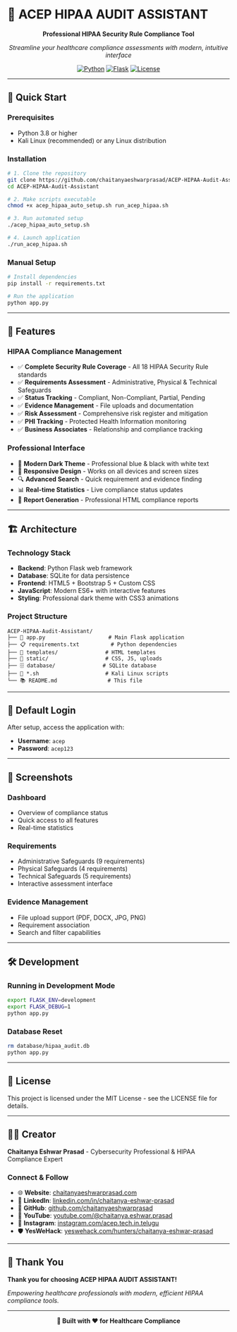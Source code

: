 # 🏥 ACEP HIPAA AUDIT ASSISTANT

<div align="center">

**Professional HIPAA Security Rule Compliance Tool**

*Streamline your healthcare compliance assessments with modern, intuitive interface*

[![Python](https://img.shields.io/badge/Python-3.8+-blue.svg)](https://python.org)
[![Flask](https://img.shields.io/badge/Flask-2.0+-green.svg)](https://flask.palletsprojects.com)
[![License](https://img.shields.io/badge/License-MIT-yellow.svg)](LICENSE)

</div>

---

## 🚀 **Quick Start**

### **Prerequisites**
- Python 3.8 or higher
- Kali Linux (recommended) or any Linux distribution

### **Installation**
```bash
# 1. Clone the repository
git clone https://github.com/chaitanyaeshwarprasad/ACEP-HIPAA-Audit-Assistant.git
cd ACEP-HIPAA-Audit-Assistant

# 2. Make scripts executable
chmod +x acep_hipaa_auto_setup.sh run_acep_hipaa.sh

# 3. Run automated setup
./acep_hipaa_auto_setup.sh

# 4. Launch application
./run_acep_hipaa.sh
```

### **Manual Setup**
```bash
# Install dependencies
pip install -r requirements.txt

# Run the application
python app.py
```

---

## 🎯 **Features**

### **HIPAA Compliance Management**
- ✅ **Complete Security Rule Coverage** - All 18 HIPAA Security Rule standards
- ✅ **Requirements Assessment** - Administrative, Physical & Technical Safeguards
- ✅ **Status Tracking** - Compliant, Non-Compliant, Partial, Pending
- ✅ **Evidence Management** - File uploads and documentation
- ✅ **Risk Assessment** - Comprehensive risk register and mitigation
- ✅ **PHI Tracking** - Protected Health Information monitoring
- ✅ **Business Associates** - Relationship and compliance tracking

### **Professional Interface**
- 🎨 **Modern Dark Theme** - Professional blue & black with white text
- 📱 **Responsive Design** - Works on all devices and screen sizes
- 🔍 **Advanced Search** - Quick requirement and evidence finding
- 📊 **Real-time Statistics** - Live compliance status updates
- 📄 **Report Generation** - Professional HTML compliance reports

---

## 🏗️ **Architecture**

### **Technology Stack**
- **Backend**: Python Flask web framework
- **Database**: SQLite for data persistence
- **Frontend**: HTML5 + Bootstrap 5 + Custom CSS
- **JavaScript**: Modern ES6+ with interactive features
- **Styling**: Professional dark theme with CSS3 animations

### **Project Structure**
```
ACEP-HIPAA-Audit-Assistant/
├── 🐍 app.py                    # Main Flask application
├── 📋 requirements.txt          # Python dependencies
├── 🎨 templates/               # HTML templates
├── 🎨 static/                  # CSS, JS, uploads
├── 🗄️ database/               # SQLite database
├── 🚀 *.sh                     # Kali Linux scripts
└── 📚 README.md                # This file
```

---

## 🔐 **Default Login**

After setup, access the application with:
- **Username**: `acep`
- **Password**: `acep123`

---

## 📱 **Screenshots**

### **Dashboard**
- Overview of compliance status
- Quick access to all features
- Real-time statistics

### **Requirements**
- Administrative Safeguards (9 requirements)
- Physical Safeguards (4 requirements)  
- Technical Safeguards (5 requirements)
- Interactive assessment interface

### **Evidence Management**
- File upload support (PDF, DOCX, JPG, PNG)
- Requirement association
- Search and filter capabilities

---

## 🛠️ **Development**

### **Running in Development Mode**
```bash
export FLASK_ENV=development
export FLASK_DEBUG=1
python app.py
```

### **Database Reset**
```bash
rm database/hipaa_audit.db
python app.py
```

---

## 📄 **License**

This project is licensed under the MIT License - see the LICENSE file for details.

---

## 👨‍💻 **Creator**

**Chaitanya Eshwar Prasad** - Cybersecurity Professional & HIPAA Compliance Expert

### **Connect & Follow**
- 🌐 **Website**: [chaitanyaeshwarprasad.com](https://chaitanyaeshwarprasad.com)
- 💼 **LinkedIn**: [linkedin.com/in/chaitanya-eshwar-prasad](https://linkedin.com/in/chaitanya-eshwar-prasad)
- 🐙 **GitHub**: [github.com/chaitanyaeshwarprasad](https://github.com/chaitanyaeshwarprasad)
- 🎥 **YouTube**: [youtube.com/@chaitanya.eshwar.prasad](https://youtube.com/@chaitanya.eshwar.prasad)
- 📸 **Instagram**: [instagram.com/acep.tech.in.telugu](https://instagram.com/acep.tech.in.telugu)
- 🛡️ **YesWeHack**: [yeswehack.com/hunters/chaitanya-eshwar-prasad](https://yeswehack.com/hunters/chaitanya-eshwar-prasad)

---

## 🎉 **Thank You**

**Thank you for choosing ACEP HIPAA AUDIT ASSISTANT!**

*Empowering healthcare professionals with modern, efficient HIPAA compliance tools.*

---

<div align="center">

**🏥 Built with ❤️ for Healthcare Compliance**

</div>
